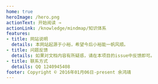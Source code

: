 ```yaml
---
home: true
heroImage: /hero.png
actionText: 开始阅读 →
actionLink: /knowledge/mindmap/知识体系
features:
- title: 网站说明
  details: 本网站起源于小裕，希望今后小裕能一帆风顺。
- title: 问题反馈
  details: 如果对文档内容有所疑惑，请在本项目的issue中反馈即可。
- title: 联系方式
  details: QQ 1240945408
footer: Copyright © 2016年01月06日-present 余鸿靖
---
```

